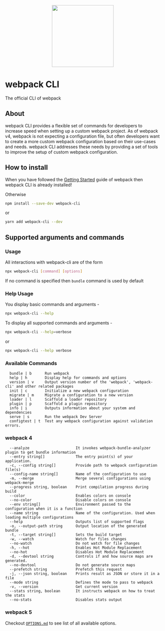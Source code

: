 <div align="center">
    <a href="https://github.com/webpack/webpack-cli">
        <img width="200" height="200" src="https://webpack.js.org/assets/icon-square-big.svg">
    </a>
</div>

# webpack CLI

The official CLI of webpack

## About

webpack CLI provides a flexible set of commands for developers to increase speed when setting up a custom webpack project. As of webpack v4, webpack is not expecting a configuration file, but often developers want to create a more custom webpack configuration based on their use-cases and needs. webpack CLI addresses these needs by providing a set of tools to improve the setup of custom webpack configuration.

## How to install

When you have followed the [Getting Started](https://webpack.js.org/guides/getting-started/) guide of webpack then webpack CLI is already installed!

Otherwise

```bash
npm install --save-dev webpack-cli
```

or

```bash
yarn add webpack-cli --dev
```

## Supported arguments and commands

### Usage

All interactions with webpack-cli are of the form

```bash
npx webpack-cli [command] [options]
```

If no command is specified then `bundle` command is used by default

### Help Usage

You display basic commands and arguments -

```bash
npx webpack-cli --help
```

To display all supported commands and arguments -

```bash
npx webpack-cli --help=verbose
```

or

```bash
npx webpack-cli --help verbose
```

### Available Commands

```
  bundle | b      Run webpack
  help | h        Display help for commands and options
  version | v     Output version number of the 'webpack', 'webpack-cli' and other related packages
  init | c        Initialize a new webpack configuration
  migrate | m     Migrate a configuration to a new version
  loader | l      Scaffold a loader repository
  plugin | p      Scaffold a plugin repository
  info | i        Outputs information about your system and dependencies
  serve | s       Run the webpack Dev Server
  configtest | t  Test any webpack configuration against validation errors.
```

### webpack 4

```
  --analyze                     It invokes webpack-bundle-analyzer plugin to get bundle information
  --entry string[]              The entry point(s) of your application.
  -c, --config string[]         Provide path to webpack configuration file(s)
  --config-name string[]        Name of the configuration to use
  -m, --merge                   Merge several configurations using webpack-merge
  --progress string, boolean    Print compilation progress during build
  --color                       Enables colors on console
  --no-color                    Disable colors on console
  --env string[]                Environment passed to the configuration when it is a function
  --name string                 Name of the configuration. Used when loading multiple configurations
  --help                        Outputs list of supported flags
  -o, --output-path string      Output location of the generated bundle
  -t, --target string[]         Sets the build target
  -w, --watch                   Watch for files changes
  --no-watch                    Do not watch for file changes
  -h, --hot                     Enables Hot Module Replacement
  --no-hot                      Disables Hot Module Replacement
  -d, --devtool string          Controls if and how source maps are generated.
  --no-devtool                  Do not generate source maps
  --prefetch string             Prefetch this request
  -j, --json string, boolean    Prints result as JSON or store it in a file
  --mode string                 Defines the mode to pass to webpack
  -v, --version                 Get current version
  --stats string, boolean       It instructs webpack on how to treat the stats
  --no-stats                    Disables stats output
```

### webpack 5

Checkout [`OPTIONS.md`](../../OPTIONS.md) to see list of all available options.
